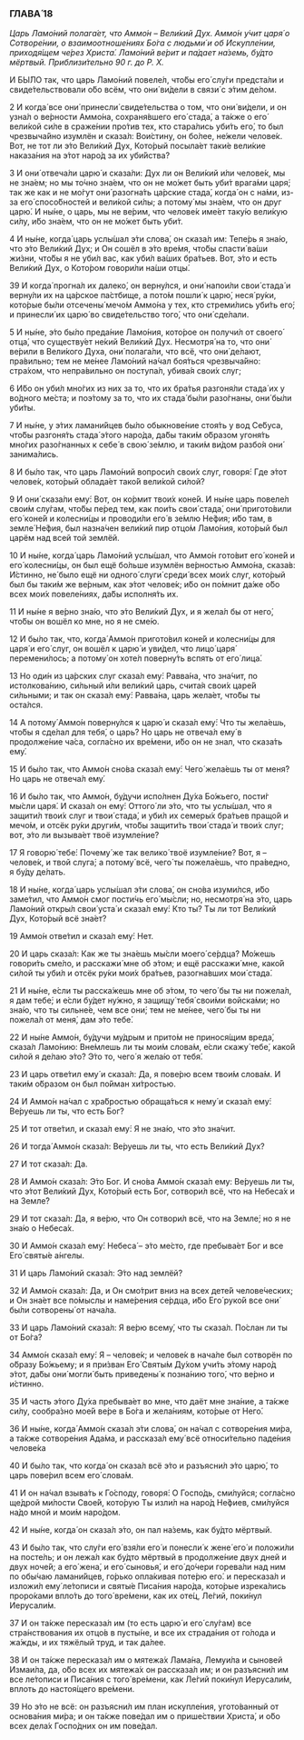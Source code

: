 ### ГЛАВА́ 18

_Царь Ламо́ний полага́ет, что Аммо́н – Вели́кий Дух. Аммо́н у́чит царя́ о Сотворе́нии, о взаимоотноше́ниях Бо́га с людьми́ и об Искупле́нии, приходя́щем че́рез Христа́. Ламо́ний ве́рит и па́дает на́земь, бу́дто мёртвый. Приблизи́тельно 90 г. до Р. Х._

И БЫ́ЛО так, что царь Ламо́ний повеле́л, что́бы его́ слу́ги предста́ли и свиде́тельствовали о́бо всём, что они́ ви́дели в связи́ с э́тим де́лом.

2 И когда́ все они́ принесли́ свиде́тельства о том, что они́ ви́дели, и он узна́л о ве́рности Аммо́на, сохраня́вшего его́ стада́, а та́кже о его́ вели́кой си́ле в сраже́нии про́тив тех, кто стара́лись уби́ть его́, то был чрезвыча́йно изумлён и сказа́л: Вои́стину, он бо́лее, не́жели челове́к. Вот, не тот ли э́то Вели́кий Дух, Кото́рый посыла́ет таки́е вели́кие наказа́ния на э́тот наро́д за их уби́йства?

3 И они́ отвеча́ли царю́ и сказа́ли: Дух ли он Вели́кий и́ли челове́к, мы не зна́ем; но мы то́чно зна́ем, что он не мо́жет быть уби́т врага́ми царя́; так же как и не мо́гут они́ разогна́ть ца́рские стада́, когда́ он с на́ми, из-за его́ спосо́бностей и вели́кой си́лы; а потому́ мы зна́ем, что он друг царю́. И ны́не, о царь, мы не ве́рим, что челове́к име́ет таку́ю вели́кую си́лу, и́бо зна́ем, что он не мо́жет быть уби́т.

4 И ны́не, когда́ царь услы́шал э́ти слова́, он сказа́л им: Тепе́рь я зна́ю, что э́то Вели́кий Дух; и Он сошёл в э́то вре́мя, что́бы спасти́ ва́ши жи́зни, что́бы я не уби́л вас, как уби́л ва́ших бра́тьев. Вот, э́то и есть Вели́кий Дух, о Кото́ром говори́ли на́ши отцы́.

39 И когда́ прогна́л их далеко́, он верну́лся, и они́ напои́ли свои́ стада́ и верну́ли их на ца́рское па́стбище, а пото́м пошли́ к царю́, неся́ ру́ки, кото́рые бы́ли отсечены́ мечо́м Аммо́на у тех, кто стреми́лись уби́ть его́; и принесли́ их царю́ во свиде́тельство того́, что они́ сде́лали.

5 И ны́не, э́то бы́ло преда́ние Ламо́ния, кото́рое он получи́л от своего́ отца́, что существу́ет не́кий Вели́кий Дух. Несмотря́ на то, что они́ ве́рили в Вели́кого Духа, они́ полага́ли, что всё, что они́ де́лают, пра́вильно; тем не ме́нее Ламо́ний на́чал боя́ться чрезвыча́йно: стра́хом, что непра́вильно он поступа́л, убива́я свои́х слуг;

6 И́бо он уби́л мно́гих из них за то, что их бра́тья разгоня́ли стада́ их у во́дного ме́ста; и поэ́тому за то, что их стада́ бы́ли разо́гнаны, они́ бы́ли уби́ты.

7 И ны́не, у э́тих ламани́йцев бы́ло обыкнове́ние стоя́ть у вод Се́буса, что́бы разгоня́ть стада́ э́того наро́да, да́бы таки́м о́бразом угоня́ть мно́гих разо́гнанных к себе́ в свою́ зе́млю, и таки́м ви́дом разбо́я они́ занима́лись.

8 И бы́ло так, что царь Ламо́ний вопроси́л свои́х слуг, говоря́: Где э́тот челове́к, кото́рый облада́ет тако́й вели́кой си́лой?

9 И они́ сказа́ли ему́: Вот, он ко́рмит твои́х коне́й. И ны́не царь повеле́л свои́м слу́гам, что́бы пе́ред тем, как пои́ть свои́ стада́, они́ пригото́вили его́ коне́й и колесни́цы и проводи́ли его́ в зе́млю Не́фия; и́бо там, в земле́ Не́фия, был назна́чен вели́кий пир отцо́м Ламо́ния, кото́рый был царём над всей той землёй.

10 И ны́не, когда́ царь Ламо́ний услы́шал, что Аммо́н гото́вит его́ коне́й и его́ колесни́цы, он был ещё бо́льше изумлён ве́рностью Аммо́на, сказа́в: И́стинно, не́ было ещё ни одного́ слуги́ среди́ всех мои́х слуг, кото́рый был бы таки́м же ве́рным, как э́тот челове́к; и́бо он по́мнит да́же о́бо всех мои́х повеле́ниях, да́бы исполня́ть их.

11 И ны́не я ве́рно зна́ю, что э́то Вели́кий Дух, и я жела́л бы от него́, что́бы он вошёл ко мне, но я не сме́ю.

12 И бы́ло так, что, когда́ Аммо́н пригото́вил коне́й и колесни́цы для царя́ и его́ слуг, он вошёл к царю́ и уви́дел, что лицо́ царя́ перемени́лось; а потому́ он хоте́л поверну́ть вспять от его́ лица́.

13 Но оди́н из ца́рских слуг сказа́л ему́: Равва́на, что зна́чит, по истолкова́нию, си́льный и́ли вели́кий царь, счита́я свои́х царе́й си́льными; и так он сказа́л ему́: Равва́на, царь жела́ет, что́бы ты оста́лся.

14 А потому́ Аммо́н поверну́лся к царю́ и сказа́л ему́: Что ты жела́ешь, что́бы я сде́лал для тебя́, о царь? Но царь не отвеча́л ему́ в продолже́ние ча́са, согла́сно их вре́мени, и́бо он не знал, что сказа́ть ему́.

15 И бы́ло так, что Аммо́н сно́ва сказа́л ему́: Чего́ жела́ешь ты от меня́? Но царь не отвеча́л ему́.

16 И бы́ло так, что Аммо́н, бу́дучи испо́лнен Ду́ха Бо́жьего, пости́г мы́сли царя́. И сказа́л он ему́: Оттого́ ли э́то, что ты услы́шал, что я защити́л твои́х слуг и твои́ стада́, и уби́л их семеры́х бра́тьев пращо́й и мечо́м, и отсёк ру́ки други́м, что́бы защити́ть твои́ стада́ и твои́х слуг; вот, э́то ли вызыва́ет твоё изумле́ние?

17 Я говорю́ тебе́: Почему́ же так велико́ твоё изумле́ние? Вот, я – челове́к, и твой слуга́; а потому́ всё, чего́ ты пожела́ешь, что пра́ведно, я бу́ду де́лать.

18 И ны́не, когда́ царь услы́шал э́ти слова́, он сно́ва изуми́лся, и́бо заме́тил, что Аммо́н смог пости́чь его́ мы́сли; но, несмотря́ на э́то, царь Ламо́ний откры́л свои́ уста́ и сказа́л ему́: Кто ты? Ты ли тот Вели́кий Дух, Кото́рый всё зна́ет?

19 Аммо́н отве́тил и сказа́л ему́: Нет.

20 И царь сказа́л: Как же ты зна́ешь мы́сли моего́ се́рдца? Мо́жешь говори́ть сме́ло, и расскажи́ мне об э́том; и ещё расскажи́ мне, како́й си́лой ты уби́л и отсёк ру́ки мои́х бра́тьев, разогна́вших мои́ стада́.

21 И ны́не, е́сли ты расска́жешь мне об э́том, то чего́ бы ты ни пожела́л, я дам тебе́; и е́сли бу́дет ну́жно, я защищу́ тебя́ свои́ми войска́ми; но зна́ю, что ты сильне́е, чем все они́; тем не ме́нее, чего́ бы ты ни пожела́л от меня́, дам э́то тебе́.

22 И ны́не Аммо́н, бу́дучи му́дрым и прито́м не принося́щим вреда́, сказа́л Ламо́нию: Вне́млешь ли ты мои́м слова́м, е́сли скажу́ тебе́, како́й си́лой я де́лаю э́то? Э́то то, чего́ я жела́ю от тебя́.

23 И царь отве́тил ему́ и сказа́л: Да, я пове́рю всем твои́м слова́м. И таки́м о́бразом он был по́йман хи́тростью.

24 И Аммо́н на́чал с хра́бростью обраща́ться к нему́ и сказа́л ему́: Ве́руешь ли ты, что есть Бог?

25 И тот отве́тил, и сказа́л ему́: Я не зна́ю, что э́то зна́чит.

26 И тогда́ Аммо́н сказа́л: Ве́руешь ли ты, что есть Вели́кий Дух?

27 И тот сказа́л: Да.

28 И Аммо́н сказа́л: Э́то Бог. И сно́ва Аммо́н сказа́л ему: Ве́руешь ли ты, что э́тот Вели́кий Дух, Кото́рый есть Бог, сотвори́л всё, что на Небеса́х и на Земле́?

29 И тот сказа́л: Да, я ве́рю, что Он сотвори́л всё, что на Земле́; но я не зна́ю о Небеса́х.

30 И Аммо́н сказа́л ему́: Небеса́ – э́то ме́сто, где пребыва́ет Бог и все Его́ святы́е а́нгелы.

31 И царь Ламо́ний сказа́л: Э́то над землёй?

32 И Аммо́н сказа́л: Да, и Он смо́трит вниз на всех дете́й челове́ческих; и Он зна́ет все по́мыслы и наме́рения се́рдца, и́бо Его́ руко́й все они́ бы́ли сотворены́ от нача́ла.

33 И царь Ламо́ний сказа́л: Я ве́рю всему́, что ты сказа́л. По́слан ли ты от Бо́га?

34 Аммо́н сказа́л ему́: Я – челове́к; и челове́к в нача́ле был сотворён по о́бразу Бо́жьему; и я при́зван Его́ Святы́м Ду́хом учи́ть э́тому наро́д э́тот, да́бы они́ могли́ быть приведены́ к позна́нию того́, что ве́рно и и́стинно.

35 И часть э́того Ду́ха пребыва́ет во мне, что даёт мне зна́ние, а та́кже си́лу, сообра́зно мое́й ве́ре в Бо́га и жела́ниям, кото́рые от Него́.

36 И ны́не, когда́ Аммо́н сказа́л э́ти слова́, он на́чал с сотворе́ния ми́ра, а та́кже сотворе́ния Ада́ма, и рассказа́л ему́ всё относи́тельно паде́ния челове́ка

40 И бы́ло так, что когда́ он сказа́л всё э́то и разъясни́л э́то царю́, то царь пове́рил всем его́ слова́м.

41 И он на́чал взыва́ть к Го́споду, говоря́: О Госпо́дь, сми́луйся; согла́сно ще́дрой ми́лости Свое́й, кото́рую Ты изли́л на наро́д Не́фиев, сми́луйся на́до мной и мои́м наро́дом.

42 И ны́не, когда́ он сказа́л э́то, он пал на́земь, как бу́дто мёртвый.

43 И бы́ло так, что слу́ги его́ взя́ли его́ и понесли́ к жене́ его́ и положи́ли на посте́ль; и он лежа́л как бу́дто мёртвый в продолже́ние двух дней и двух ноче́й; а его́ жена́, и его́ сыновья́, и его́ до́чери горева́ли над ним по обы́чаю ламани́йцев, го́рько опла́кивая поте́рю его́. и пересказа́л и изложи́л ему́ ле́тописи и святы́е Писа́ния наро́да, кото́рые изрека́лись проро́ками впло́ть до того́ вре́мени, как их оте́ц, Ле́гий, поки́нул Иерусали́м.

37 И он та́кже пересказа́л им (то есть царю́ и его́ слу́гам) все стра́нствования их отцо́в в пусты́не, и все их страда́ния от го́лода и жа́жды, и их тяжёлый труд, и так да́лее.

38 И он та́кже пересказа́л им о мятежа́х Лама́на, Лемуи́ла и сыновей Измаи́ла, да, о́бо всех их мятежа́х он рассказа́л им; и он разъясни́л им все ле́тописи и Писа́ния с того́ вре́мени, как Ле́гий поки́нул Иерусали́м, вплоть до настоя́щего вре́мени.

39 Но э́то не всё: он разъясни́л им план искупле́ния, угото́ванный от основа́ния ми́ра; и он та́кже пове́дал им о прише́ствии Христа́, и о́бо всех дела́х Госпо́дних он им пове́дал.
